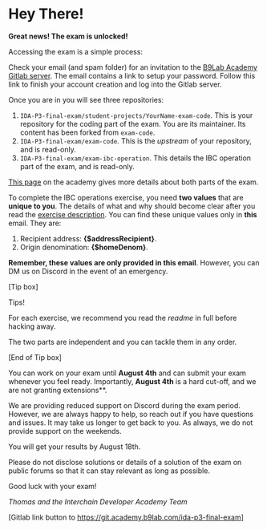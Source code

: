 # Hey There!

**Great news! The exam is unlocked!**

Accessing the exam is a simple process:

Check your email (and spam folder) for an invitation to the [B9Lab Academy Gitlab server](https://git.academy.b9lab.com/). The email contains a link to setup your password. Follow this link to finish your account creation and log into the Gitlab server.

Once you are in you will see three repositories:

1. `IDA-P3-final-exam/student-projects/YourName-exam-code`. This is your repository for the coding part of the exam. You are its maintainer. Its content has been forked from `exam-code`.
2. `IDA-P3-final-exam/exam-code`. This is the _upstream_ of your repository, and is read-only.
3. `IDA-P3-final-exam/exam-ibc-operation`. This details the IBC operation part of the exam, and is read-only.

[This page](https://interchainacademy.cosmos.network/ida-course/final-exam/index.html) on the academy gives more details about both parts of the exam.

To complete the IBC operations exercise, you need **two values** that are **unique to you**. The details of what and why should become clear after you read the [exercise description](https://git.academy.b9lab.com/ida-p3-final-exam/exam-ibc-operation/-/blob/main/exercise-description.md). You can find these unique values only in **this** email. They are:

1. Recipient address: **{$addressRecipient}**.
2. Origin denomination: **{$homeDenom}**.

**Remember, these values are only provided in this email**. However, you can DM us on Discord in the event of an emergency.

[Tip box]

Tips!

For each exercise, we recommend you read the _readme_ in full before hacking away.

The two parts are independent and you can tackle them in any order.

[End of Tip box]

You can work on your exam until **August 4th** and can submit your exam whenever you feel ready. Importantly, **August 4th** is a hard cut-off, and we are not granting extensions**.

We are providing reduced support on Discord during the exam period. However, we are always happy to help, so reach out if you have questions and issues. It may take us longer to get back to you. As always, we do not provide support on the weekends.

You will get your results by August 18th.

Please do not disclose solutions or details of a solution of the exam on public forums so that it can stay relevant as long as possible.

Good luck with your exam!

_Thomas and the Interchain Developer Academy Team_

[Gitlab link button to https://git.academy.b9lab.com/ida-p3-final-exam]
